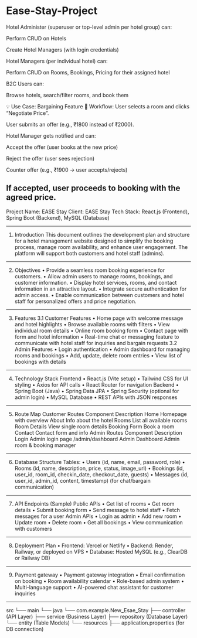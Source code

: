 # Ease-Stay-Project

Hotel Administer (superuser or top-level admin per hotel group) can:

Perform CRUD on Hotels

Create Hotel Managers (with login credentials)

Hotel Managers (per individual hotel) can:

Perform CRUD on Rooms, Bookings, Pricing for their assigned hotel

B2C Users can:

Browse hotels, search/filter rooms, and book them


💡 Use Case: Bargaining Feature
🔄 Workflow:
User selects a room and clicks “Negotiate Price”.

User submits an offer (e.g., ₹1800 instead of ₹2000).

Hotel Manager gets notified and can:

Accept the offer (user books at the new price)

Reject the offer (user sees rejection)

Counter offer (e.g., ₹1900 → user accepts/rejects)

If accepted, user proceeds to booking with the agreed price.
-----------------------------------------------------------------







Project Name: EASE Stay
Client: EASE Stay
Tech Stack: React.js (Frontend), Spring Boot (Backend), MySQL (Database)
________________________________________
1. Introduction
This document outlines the development plan and structure for a hotel management website designed to simplify the booking process, manage room availability, and enhance user engagement. The platform will support both customers and hotel staff (admins).
________________________________________
2. Objectives
•	Provide a seamless room booking experience for customers.
•	Allow admin users to manage rooms, bookings, and customer information.
•	Display hotel services, rooms, and contact information in an attractive layout.
•	Integrate secure authentication for admin access.
•	Enable communication between customers and hotel staff for personalized offers and price negotiation.
________________________________________
3. Features
3.1 Customer Features
•	Home page with welcome message and hotel highlights
•	Browse available rooms with filters
•	View individual room details
•	Online room booking form
•	Contact page with form and hotel information
•	Real-time chat or messaging feature to communicate with hotel staff for inquiries and bargain requests
3.2 Admin Features
•	Login authentication
•	Admin dashboard for managing rooms and bookings
•	Add, update, delete room entries
•	View list of bookings with details
________________________________________
4. Technology Stack
Frontend
•	React.js (Vite setup)
•	Tailwind CSS for UI styling
•	Axios for API calls
•	React Router for navigation
Backend
•	Spring Boot (Java)
•	Spring Data JPA
•	Spring Security (optional for admin login)
•	MySQL Database
•	REST APIs with JSON responses
________________________________________
5. Route Map
Customer Routes
	Component	Description
Home	                   Homepage with overview
About	                        Info about the hotel
	Rooms	List all available rooms
	Room Details	 View single room details
	Booking Form                   	Book a room
	Contact	Contact form and info
Admin Routes
Component	Description
Login	Admin login page
/admin/dashboard	Admin Dashboard	Admin room & booking manager
________________________________________
6. Database Structure
Tables:
•	Users (id, name, email, password, role)
•	Rooms (id, name, description, price, status, image_url)
•	Bookings (id, user_id, room_id, checkin_date, checkout_date, guests)
•	Messages (id, user_id, admin_id, content, timestamp) (for chat/bargain communication)
________________________________________
7. API Endpoints (Sample)
Public APIs
•	Get list of rooms
•	Get room details
•	Submit booking form
•	Send message to hotel staff
•	Fetch messages for a user
Admin APIs
•	Login as admin
•	Add new room
•	Update room
•	Delete room
•	Get all bookings
•	View communication with customers
________________________________________
8. Deployment Plan
•	Frontend: Vercel or Netlify
•	Backend: Render, Railway, or deployed on VPS
•	Database: Hosted MySQL (e.g., ClearDB or Railway DB)
________________________________________
9. Payment gateway
•	Payment gateway integration
•	Email confirmation on booking
•	Room availability calendar
•	Role-based admin system
•	Multi-language support
•	AI-powered chat assistant for customer inquiries
________________________________________
src
└── main
    └── java
        └── com.example.New_Esae_Stay
            ├── controller   (API Layer)
            ├── service       (Business Layer)
            ├── repository    (Database Layer)
            └── entity        (Table Models)
    └── resources
        ├── application.properties (for DB connection)


